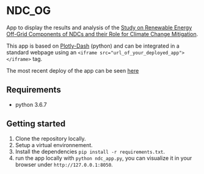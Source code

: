 # NDC_OG
App to display the results and analysis of the [Study on Renewable Energy Off-Grid Components of NDCs and their Role for Climate Change Mitigation](https://reiner-lemoine-institut.de/study-on-renewable-energy-off-grid-components-of-ndcs-and-their-role-for-climate-change-mitigation/). 

This app is based on [Plotly-Dash](https://dash.plot.ly/) (python) and can be integrated in a standard webpage using an `<iframe src="url_of_your_deployed_app"></iframe>` tag.

The most recent deploy of the app can be seen [here](https://rli-ndc-og.herokuapp.com/)

## Requirements

* python 3.6.7

## Getting started

1. Clone the repository locally.
2. Setup a virtual environnement. 
3. Install the dependencies `pip install -r requirements.txt`.
4. run the app locally with `python ndc_app.py`, you can visualize it in your browser under `http://127.0.0.1:8050`.
